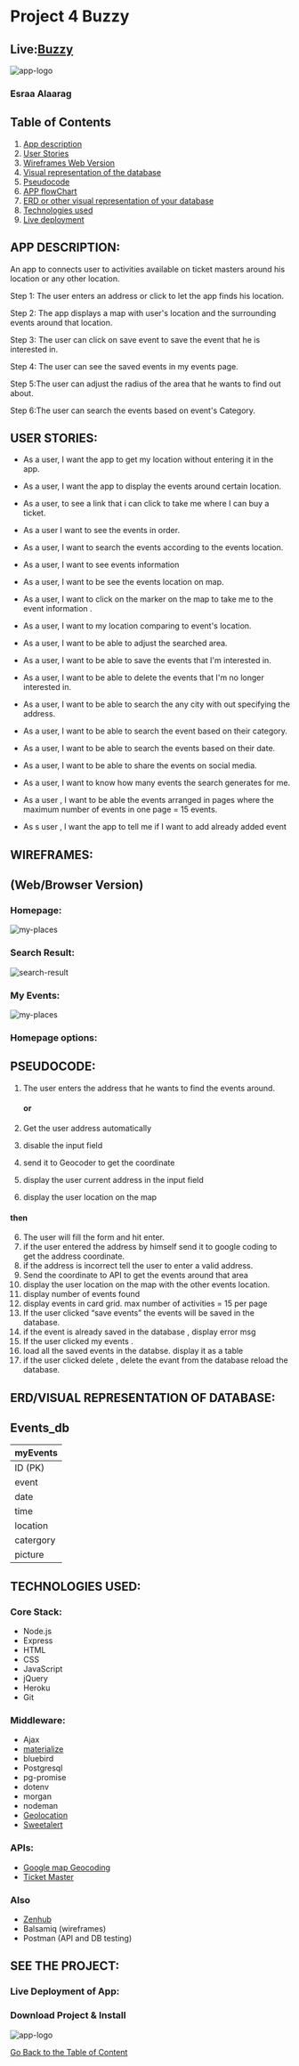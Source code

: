 <a name="goback">

# Project 4 Buzzy

## Live:[Buzzy](https://buzzy-nyc.herokuapp.com/)

![app-logo](./images/logo.png)

</a> 

### Esraa Alaarag 

## Table of Contents

1. [App description](#appdescription)
2. [User Stories](#userstories)
3. [Wireframes Web Version](#wireframesweb)
4. [Visual representation of the database](#database)
5. [Pseudocode](#pseudocode)
6. [APP flowChart](#workflow)
7. [ERD or other visual representation of your database](#database)
8. [Technologies used](#technologies)
9. [Live deployment](#project)


<a name="appdescription">

## APP DESCRIPTION:

An app to connects user to activities available on ticket masters around his location or any other location.

Step 1: The user enters an address or click to let the app finds his location. 

Step 2: The app displays a map with user's location and the surrounding events around that location. 

Step 3: The user can click on save event to save the event that he is interested in.

Step 4: The user can see the saved events in my events page.


Step 5:The user can adjust the radius of the area that he wants to find out about.

Step 6:The user can search the events based on event's Category.

</a>

<a name="userstories">

## USER STORIES:

- As a user, I want the app to get my location without entering it in the app.

- As a user, I want the app to display the events around certain location.
- As a user, to see a link that i can click to take me where I can buy a ticket.
- As a user I want to see the events in order.
- As a user, I want to search the events according to the events location.
- As a user, I want to see events information
- As a user, I want to be see the events location on map.
- As a user, I want to click on the marker on the map to take me to the event information .
- As a user, I want to my location comparing to event's location.
- As a user, I want to be able to adjust the searched area.

- As a user, I want to be able to save the events that I'm interested in.

- As a user, I want to be able to delete the events that I'm no longer interested in.

- As a user, I want to be able to search the any city with out specifying the address.

- As a user, I want to be able to search the event based on their category.

- As a user, I want to be able to search the events based on their date.

- As a user, I want to be able to share the events on social media.
- As a user, I want to know how many events the search generates for me.
- As a user , I want to be able the events arranged in pages where the maximum number of events in one page = 15 events.
- As s user , I want the app to tell me if I want to add already added event

<a name="wireframesweb"> 

## WIREFRAMES:
## (Web/Browser Version)


### Homepage:
![my-places](./images/mpvhomepage2.png)

### Search Result: 
![search-result](./images/result.png)

### My Events:
![my-places](./images/events.png)


### Homepage options:

</a>

<a name="pseudocode">

## PSEUDOCODE:

1. The user enters the address that he wants to find the events around.

	#### or
	
1. Get the user address automatically
2. disable the input field 
3. send it to Geocoder to get the coordinate  
4. display the user current address in the input field
5. display the user location on the map

#### then
6. The user will fill the form and hit enter. 
7. if the user entered the address by himself send it to google coding to get the address coordinate.
8. if the address is incorrect tell the user to enter a valid address.
9. Send the coordinate to API to get the events around that area
10. display the user location on the map with the other events location.
11. display number of events found
12. display events in card grid. max number of activities = 15 per page
13. If the user clicked “save events” the events will be saved in the database.
14. if the event is already saved in the database , display error msg
15. If the user clicked my events . 
16. load all the saved events in the databse. display it as a table
17. if the user clicked delete , delete the evant from the database reload the database.

<a name="database"> 

## ERD/VISUAL REPRESENTATION OF DATABASE:

## Events_db
myEvents  | 
------------- | 
ID (PK)  | 
event  | 
date |
time|
location|
catergory|
picture|




</a>

<a name="technologies"> 

## TECHNOLOGIES USED:

### Core Stack:

- Node.js
- Express
- HTML
- CSS
- JavaScript
- jQuery
- Heroku
- Git

### Middleware:

- Ajax
- [materialize](http://materializecss.com/)
- bluebird
- Postgresql
- pg-promise
- dotenv
- morgan
- nodeman
- [Geolocation](https://www.w3schools.com/html/html5_geolocation.asp)
- [Sweetalert](http://t4t5.github.io/sweetalert/)

### APIs:
- [Google map Geocoding](https://developers.google.com/maps/documentation/javascript/geocoding)
- [Ticket Master](http://developer.ticketmaster.com/
)
### Also

- [Zenhub](https://github.com/Esraa-Alaarag/Buzzy#boards?repos=94136891)
- Balsamiq (wireframes)
- Postman (API and DB testing)

</a>

<a name="project">

## SEE THE PROJECT:

### Live Deployment of App: 


### Download Project & Install


![app-logo](./images/logo.png)

</a>

[Go Back to the Table of Content](#goback)
